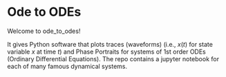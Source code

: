 # Ode to ODEs

Welcome to ode_to_odes!

It gives Python
software that plots traces (waveforms) (i.e., $x(t)$ 
 for
state variable $x$ at time $t$) 
and Phase Portraits
for systems of 1st order ODEs 
(Ordinary Differential Equations). The repo contains a
jupyter notebook for each of many
famous dynamical systems.